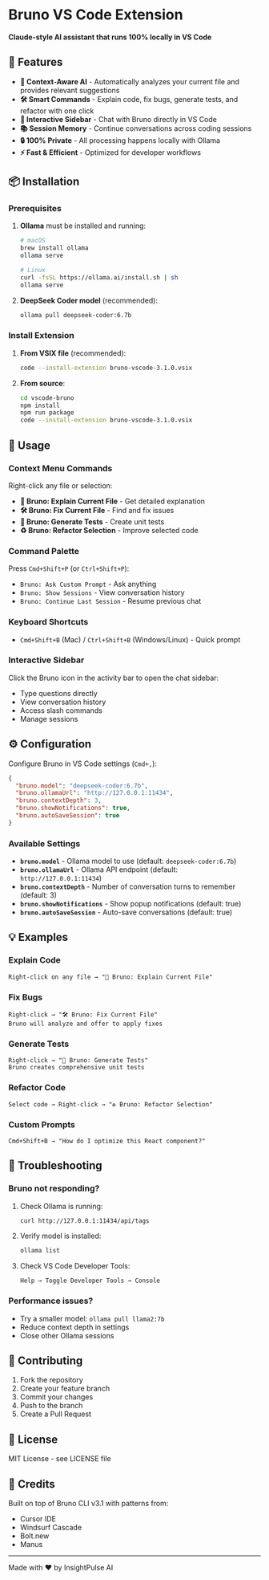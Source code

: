 # Bruno VS Code Extension

**Claude-style AI assistant that runs 100% locally in VS Code**

## 🚀 Features

- **🧠 Context-Aware AI** - Automatically analyzes your current file and provides relevant suggestions
- **🛠 Smart Commands** - Explain code, fix bugs, generate tests, and refactor with one click
- **💬 Interactive Sidebar** - Chat with Bruno directly in VS Code
- **📚 Session Memory** - Continue conversations across coding sessions
- **🔒 100% Private** - All processing happens locally with Ollama
- **⚡ Fast & Efficient** - Optimized for developer workflows

## 📦 Installation

### Prerequisites

1. **Ollama** must be installed and running:
   ```bash
   # macOS
   brew install ollama
   ollama serve
   
   # Linux
   curl -fsSL https://ollama.ai/install.sh | sh
   ollama serve
   ```

2. **DeepSeek Coder model** (recommended):
   ```bash
   ollama pull deepseek-coder:6.7b
   ```

### Install Extension

1. **From VSIX file** (recommended):
   ```bash
   code --install-extension bruno-vscode-3.1.0.vsix
   ```

2. **From source**:
   ```bash
   cd vscode-bruno
   npm install
   npm run package
   code --install-extension bruno-vscode-3.1.0.vsix
   ```

## 🎯 Usage

### Context Menu Commands

Right-click any file or selection:
- **🧠 Bruno: Explain Current File** - Get detailed explanation
- **🛠 Bruno: Fix Current File** - Find and fix issues
- **🧪 Bruno: Generate Tests** - Create unit tests
- **♻️ Bruno: Refactor Selection** - Improve selected code

### Command Palette

Press `Cmd+Shift+P` (or `Ctrl+Shift+P`):
- `Bruno: Ask Custom Prompt` - Ask anything
- `Bruno: Show Sessions` - View conversation history
- `Bruno: Continue Last Session` - Resume previous chat

### Keyboard Shortcuts

- `Cmd+Shift+B` (Mac) / `Ctrl+Shift+B` (Windows/Linux) - Quick prompt

### Interactive Sidebar

Click the Bruno icon in the activity bar to open the chat sidebar:
- Type questions directly
- View conversation history
- Access slash commands
- Manage sessions

## ⚙️ Configuration

Configure Bruno in VS Code settings (`Cmd+,`):

```json
{
  "bruno.model": "deepseek-coder:6.7b",
  "bruno.ollamaUrl": "http://127.0.0.1:11434",
  "bruno.contextDepth": 3,
  "bruno.showNotifications": true,
  "bruno.autoSaveSession": true
}
```

### Available Settings

- **`bruno.model`** - Ollama model to use (default: `deepseek-coder:6.7b`)
- **`bruno.ollamaUrl`** - Ollama API endpoint (default: `http://127.0.0.1:11434`)
- **`bruno.contextDepth`** - Number of conversation turns to remember (default: 3)
- **`bruno.showNotifications`** - Show popup notifications (default: true)
- **`bruno.autoSaveSession`** - Auto-save conversations (default: true)

## 💡 Examples

### Explain Code
```
Right-click on any file → "🧠 Bruno: Explain Current File"
```

### Fix Bugs
```
Right-click → "🛠 Bruno: Fix Current File"
Bruno will analyze and offer to apply fixes
```

### Generate Tests
```
Right-click → "🧪 Bruno: Generate Tests"
Bruno creates comprehensive unit tests
```

### Refactor Code
```
Select code → Right-click → "♻️ Bruno: Refactor Selection"
```

### Custom Prompts
```
Cmd+Shift+B → "How do I optimize this React component?"
```

## 🔧 Troubleshooting

### Bruno not responding?

1. Check Ollama is running:
   ```bash
   curl http://127.0.0.1:11434/api/tags
   ```

2. Verify model is installed:
   ```bash
   ollama list
   ```

3. Check VS Code Developer Tools:
   ```
   Help → Toggle Developer Tools → Console
   ```

### Performance issues?

- Try a smaller model: `ollama pull llama2:7b`
- Reduce context depth in settings
- Close other Ollama sessions

## 🤝 Contributing

1. Fork the repository
2. Create your feature branch
3. Commit your changes
4. Push to the branch
5. Create a Pull Request

## 📄 License

MIT License - see LICENSE file

## 🙏 Credits

Built on top of Bruno CLI v3.1 with patterns from:
- Cursor IDE
- Windsurf Cascade
- Bolt.new
- Manus

---

Made with ❤️ by InsightPulse AI